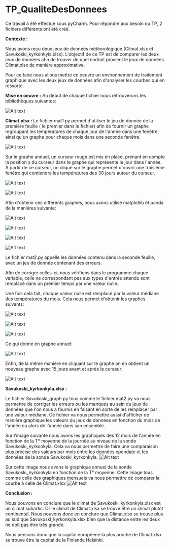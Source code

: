 # TP_QualiteDesDonnees

Ce travail à été effectué sous pyCharm.
Pour répondre aux besoin du TP, 2 fichiers différents ont été créé.

<b>Contexte :</b>

Nous avons reçu deux jeux de données météorologique (Climat.xlsx et Savukoski_kyrkonkyla.xlsx).
L'objectif de ce TP est de comparer les deux jeux de données afin de trouver de quel endroit provient le jeux de données Climat.xlsx de manière approximative.

Pour ce faire nous allons mettre en oeuvre un environnement de traitement graphique avec les deux jeux de données afin d'analyser les courbes qui en ressorte.

<b>Mise en oeuvre :</b>
Au début de chaque fichier nous retrouverons les bibliothèques suivantes:


![Alt text](https://github.com/FrancoisFr/TP_QualiteDesDonnees/blob/main/fichier/Figure1.PNG?raw=true)


<b>Climat.xlsx : </b>
Le fichier mat1.py permet d'utiliser le jeu de donnée de la première feuille ( le premier dans le fichier) afin de fournir un graphe regroupant les températures de chaque jour de l'année dans une fenêtre, ainsi qu'un graphe pour chaque mois dans une seconde fenêtre.


![Alt text](https://github.com/FrancoisFr/TP_QualiteDesDonnees/blob/main/fichier/GrapheAnnuel.PNG?raw=true)

Sur le graphe annuel, un curseur rouge est mis en place, prenant en compte la position x du curseur dans le graphe qui représente le jour dans l'année. À partir de ce curseur, un clique sur le graphe permet d'ouvrir une troisième fenêtre qui contiendra les températures des 30 jours autour du curseur.

![Alt text](https://github.com/FrancoisFr/TP_QualiteDesDonnees/blob/main/fichier/GrapheMoisParMois.PNG?raw=true)



![Alt text](https://github.com/FrancoisFr/TP_QualiteDesDonnees/blob/main/fichier/Graphe30Jours.PNG?raw=true)

Afin d'obtenir ces différents graphes, nous avons utilisé matplotlib et panda de la manières suivante:

![Alt text](https://github.com/FrancoisFr/TP_QualiteDesDonnees/blob/main/fichier/CodeGrapheAnnee.PNG?raw=true)

![Alt text](https://github.com/FrancoisFr/TP_QualiteDesDonnees/blob/main/fichier/CodeMoisParMois.PNG?raw=true)

![Alt text](https://github.com/FrancoisFr/TP_QualiteDesDonnees/blob/main/fichier/CodeGraphe30Jours.PNG?raw=true)

![Alt text](https://github.com/FrancoisFr/TP_QualiteDesDonnees/blob/main/fichier/CodeAppelleFonction.PNG?raw=true)

Le fichier mat2.py appelle les données contenu dans la seconde feuille, avec un jeu de donnée contenant des erreurs.

Afin de corriger celles-ci, nous vérifions dans le programme chaque variable, celle ne correspondant pas aux types d'entrée attendu sont remplacé dans un premier temps par une valeur nulle.

Une fois cela fait, chaque valeur nulle est remplacé par la valeur médiane des températures du mois. Cela nous permet d'obtenir les graphes suivants:

![Alt text](https://github.com/FrancoisFr/TP_QualiteDesDonnees/blob/main/fichier/CodeMoisParMoisErreur.PNG?raw=true)

![Alt text](https://github.com/FrancoisFr/TP_QualiteDesDonnees/blob/main/fichier/CodeCorrectionErreur.PNG?raw=true)

![Alt text](https://github.com/FrancoisFr/TP_QualiteDesDonnees/blob/main/fichier/GrapheMoisParMoisErreur.PNG?raw=true)


Ce qui donne en graphe annuel:

![Alt text](https://github.com/FrancoisFr/TP_QualiteDesDonnees/blob/main/fichier/GrapheAnnuelErreur.PNG?raw=true)

Enfin, de la même manière en cliquant sur le graphe on en obtient un nouveau graphe avec 15 jours avant et après le curseur:

![Alt text](https://github.com/FrancoisFr/TP_QualiteDesDonnees/blob/main/fichier/Graphe30JoursErreur.PNG?raw=true)

<b>Savukoski_kyrkonkyla.xlsx : </b>

Le fichier Savukoski_graph.py tous comme le fichier mat2.py va nous permettre de corriger les erreurs ou les manques au sein du jeux de données que l'on nous a fournis en faisant en sorte de les remplacer par une valeur médiane.
Ce fichier va nous permettre aussi d'afficher de manière graphique les valeurs du jeux de données en fonction du mois de l'année ou alors de l'année dans son ensemble.

Sur l'image suivante nous avons les graphiques des 12 mois de l'année en fonction de la T° moyenne de la journée au niveau de la sonde Savukoski_kyrkonkyla.
Cela va nous permettre de faire une comparaison plus précise des valeurs par mois entre les données opendate et les données de la sonde Savukoski_kyrkonkyla.
![Alt text](https://github.com/FrancoisFr/TP_QualiteDesDonnees/blob/main/fichier/GraphesMoisParMoisMoyenne.png?raw=true)

Sur cette image nous avons le graphique annuel de la sonde Savukoski_kyrkonkyla en fonction de la T° moyenne.
Cette image tous comme celle des graphiques mensuels va nous permettre de comparer la courbe à celle de Climat.xlsx
![Alt text](https://github.com/FrancoisFr/TP_QualiteDesDonnees/blob/main/fichier/GrapheAnnuelMoyenne.png?raw=true)


<b>Conclusion : </b>
  
  Nous pouvons en conclure que le climat de Savukoski_kyrkonkyla.xlsx est un climat subartic.
  Or le climat de Climat.xlsx se trouve être un climat plutôt continental. 
  Nous pouvons donc en conclure que Climat.xlsx se trouve plus au sud que Savukoski_kyrkonkyla.xlsx bien que la distance entre les deux ne doit pas être très grande.
  
  Nous pensons donc que la capital européene la plus proche de Climat.xlsx se trouve être la capital de la Finlande Helsinki.
